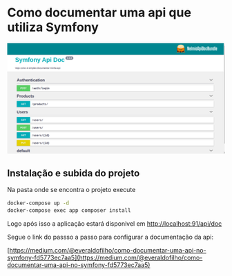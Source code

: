 # Como documentar uma api que utiliza Symfony
[![./api-doc.png](./api-doc.png)](https://medium.com/@everaldofilho/como-documentar-uma-api-no-symfony-fd5773ec7aa5)


## Instalação e subida do projeto

Na pasta onde se encontra o projeto execute

````bash
docker-compose up -d
docker-compose exec app composer install
````

Logo após isso a aplicação estará disponivel em [http://localhost:91/api/doc](http://localhost:91/api/doc)

Segue o link do passso a passo para configurar a documentação da api:

[https://medium.com/@everaldofilho/como-documentar-uma-api-no-symfony-fd5773ec7aa5](https://medium.com/@everaldofilho/como-documentar-uma-api-no-symfony-fd5773ec7aa5)

